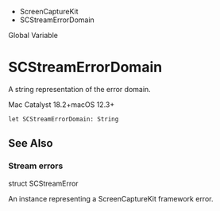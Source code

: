 

- ScreenCaptureKit
-  SCStreamErrorDomain 

Global Variable

# SCStreamErrorDomain

A string representation of the error domain.

Mac Catalyst 18.2+macOS 12.3+

``` source
let SCStreamErrorDomain: String
```

## See Also

### Stream errors

struct SCStreamError

An instance representing a ScreenCaptureKit framework error.

